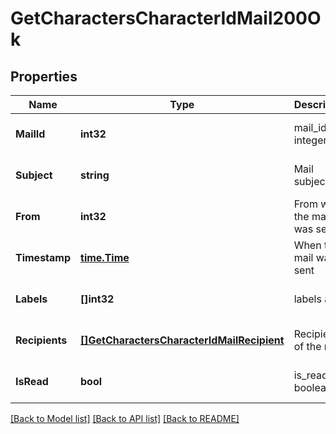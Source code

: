 # GetCharactersCharacterIdMail200Ok

## Properties
Name | Type | Description | Notes
------------ | ------------- | ------------- | -------------
**MailId** | **int32** | mail_id integer | [optional] [default to null]
**Subject** | **string** | Mail subject | [optional] [default to null]
**From** | **int32** | From whom the mail was sent | [optional] [default to null]
**Timestamp** | [**time.Time**](time.Time.md) | When the mail was sent | [optional] [default to null]
**Labels** | **[]int32** | labels array | [optional] [default to null]
**Recipients** | [**[]GetCharactersCharacterIdMailRecipient**](get_characters_character_id_mail_recipient.md) | Recipients of the mail | [optional] [default to null]
**IsRead** | **bool** | is_read boolean | [optional] [default to null]

[[Back to Model list]](../README.md#documentation-for-models) [[Back to API list]](../README.md#documentation-for-api-endpoints) [[Back to README]](../README.md)


